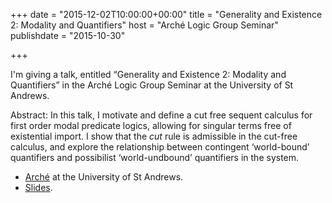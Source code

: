 +++
date = "2015-12-02T10:00:00+00:00"
title = "Generality and Existence 2: Modality and Quantifiers"
host = "Arché Logic Group Seminar"
publishdate = "2015-10-30"

+++

I'm giving a talk, entitled “Generality and Existence 2: Modality and Quantifiers” in the Arché Logic Group Seminar at the University of St Andrews. 

Abstract: In this talk, I motivate and define a cut free sequent calculus for first order modal predicate logics, allowing for singular terms free of existential import. I show that the *cut* rule is admissible in the cut-free calculus, and explore the relationship between contingent ‘world-bound’ quantifiers and possibilist ‘world-undbound’ quantifiers in the system.

* [Arché](http://www.st-andrews.ac.uk/arche/) at the University of St Andrews.
* [Slides](http://consequently.org/slides/generality-and-existence-2-slides-arche-2015.pdf).
